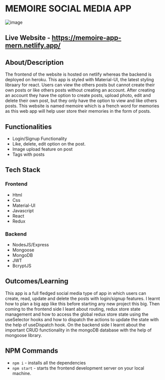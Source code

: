 # MEMOIRE SOCIAL MEDIA APP
![image](https://user-images.githubusercontent.com/75886411/118431147-525bfb00-b6f3-11eb-9d49-505349ad2fe0.png)

## Live Website - https://memoire-app-mern.netlify.app/

## About/Description
The frontend of the website is hosted on netlify whereas the backend is deployed on heroku. This app is styled with Material-UI, the latest styling libraary for react. Users can view the others posts but cannot create their own posts or like others posts without creating an account. After creating an account they have the option to create posts, upload photo, edit and delete their own post, but they only have the option to view and like others posts. This website is named memoire which is a french word for memories as this web app will help user store their memories in the form of posts.

## Functionalities
* Login/Signup Functionality
* Like, delete, edit option on the post.
* Image upload feature on post
* Tags with posts

## Tech Stack 
### Frontend
* Html
* Css
* Material-UI
* Javascript
* React
* Redux

### Backend
* NodesJS/Express
* Mongoose
* MongoDB
* JWT
* BcryptJS

## Outcomes/Learning
This app is a full fledged social media type of app in which users can create, read, update and delete the posts with login/signup features. I learnt how to plan a big app like this before starting any new project this big. Then coming to the frontend side I leant about routing, redux store state management and how to access the global redux store state using the useSelector hooks and how to dispatch the actions to update the state with the help of useDispatch hook. On the backend side I learnt about the important CRUD functionality in the mongoDB database with the help of mongoose library.

## NPM Commands
* `npm i` - installs all the dependencies
* `npm start` - starts the frontend development server on your local machine.

